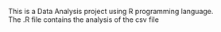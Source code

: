 This is a Data Analysis project using R programming language.
<br>
The .R file contains the analysis of the csv file